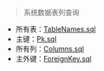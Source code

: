 > 系统数据表列查询

- 所有表：[TableNames.sql](https://github.com/colindcli/CodeGit/blob/master/SqlServer/SystemQuery/TableNames.sql)
- 主键：[Pk.sql](https://github.com/colindcli/CodeGit/blob/master/SqlServer/SystemQuery/Pk.sql)
- 所有列：[Columns.sql](https://github.com/colindcli/CodeGit/blob/master/SqlServer/SystemQuery/Columns.sql)
- 主外键：[ForeignKey.sql](https://github.com/colindcli/CodeGit/blob/master/SqlServer/SystemQuery/ForeignKey.sql)
